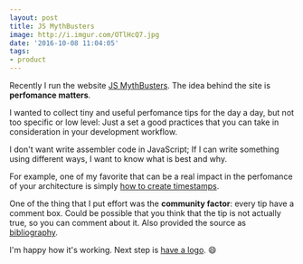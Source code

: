 ```yaml
---
layout: post
title: JS MythBusters
image: http://i.imgur.com/OTlHcQ7.jpg
date: '2016-10-08 11:04:05'
tags:
- product
---
```


Recently I run the website [JS MythBusters](https://mythbusters.js.org). The idea behind the site is **perfomance matters**. 

I wanted to collect tiny and useful perfomance tips for the day a day, but not too specific or low level: Just a set a good practices that you can take in consideration in your development workflow.

I don't want write assembler code in JavaScript; If I can write something using different ways, I want to know what is best and why.

For example, one of my favorite that can be a real impact in the perfomance of your architecture is simply [how to create timestamps](https://mythbusters.js.org/date/timestamp.html).

One of the thing that I put effort was the **community factor**: every tip have a comment box. Could be possible that you think that the tip is not actually true, so you can comment about it. Also provided the source as [bibliography](https://mythbusters.js.org/bibliography.html).

I'm happy how it's working. Next step is [have a logo](https://github.com/Kikobeats/js-mythbusters/issues/31). 😄